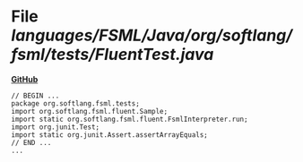 # File _languages/FSML/Java/org/softlang/fsml/tests/FluentTest.java_
**[GitHub](https://github.com/softlang/yas/blob/master/languages/FSML/Java/org/softlang/fsml/tests/FluentTest.java)**
```
// BEGIN ...
package org.softlang.fsml.tests;
import org.softlang.fsml.fluent.Sample;
import static org.softlang.fsml.fluent.FsmlInterpreter.run;
import org.junit.Test;
import static org.junit.Assert.assertArrayEquals;
// END ...
...
```
